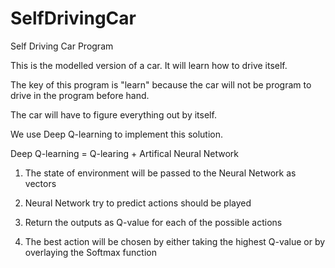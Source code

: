 # SelfDrivingCar

Self Driving Car Program


This is the modelled version of a car. It will learn how to drive itself.

The key of this program is "learn" because the car will not be program to drive in the program before hand.

The car will have to figure everything out by itself.

We use Deep Q-learning to implement this solution.



Deep Q-learning = Q-learing + Artifical Neural Network

1. The state of environment will be passed to the Neural Network as vectors

2. Neural Network try to predict actions should be played

3. Return the outputs as Q-value for each of the possible actions

4. The best action will be chosen by either taking the highest Q-value or by overlaying the Softmax function
